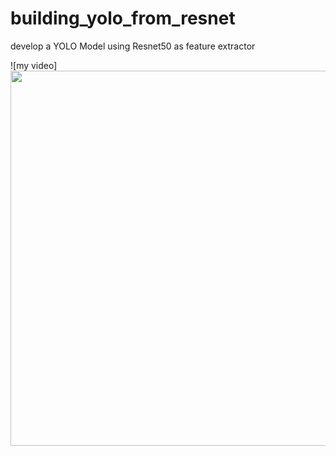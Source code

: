 # building_yolo_from_resnet
develop a YOLO Model using Resnet50 as feature extractor


![my video]<img src="https://user-images.githubusercontent.com/83202597/143379923-c76e5e91-b366-4fc3-8982-de1b2bcbc4fe.gif" width="800" height="600">

